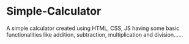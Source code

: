 # Simple-Calculator
A simple calculator created using HTML, CSS, JS having some basic functionalities like addition, subtraction, multiplication and division......
